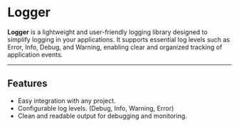 # Logger
**Logger** is a lightweight and user-friendly logging library designed to simplify logging in your applications.
It supports essential log levels such as Error, Info, Debug, and Warning, enabling clear and organized tracking of application events.

---

## Features
- Easy integration with any project.
- Configurable log levels. (Debug, Info, Warning, Error)
- Clean and readable output for debugging and monitoring.
